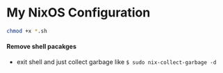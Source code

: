 # My NixOS Configuration


```sh
chmod +x *.sh
```

#### Remove shell pacakges
- exit shell and just collect garbage like `$ sudo nix-collect-garbage -d`
